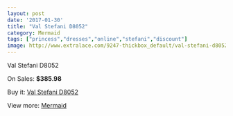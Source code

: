 ```yaml
---
layout: post
date: '2017-01-30'
title: "Val Stefani D8052"
category: Mermaid
tags: ["princess","dresses","online","stefani","discount"]
image: http://www.extralace.com/9247-thickbox_default/val-stefani-d8052.jpg
---
```

Val Stefani D8052

On Sales: **$385.98**
<a href="https://www.extralace.com/mermaid/4375-val-stefani-d8052.html"><amp-img layout="responsive" width="600" height="600" src="//www.extralace.com/9247-thickbox_default/val-stefani-d8052.jpg" alt="Val Stefani D8052 0" /></a>

Buy it: [Val Stefani D8052](https://www.extralace.com/mermaid/4375-val-stefani-d8052.html "Val Stefani D8052")

View more: [Mermaid](https://www.extralace.com/5-mermaid "Mermaid")
